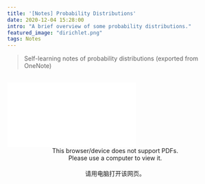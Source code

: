 ```yaml
---
title: '[Notes] Probability Distributions'
date: 2020-12-04 15:28:00
intro: "A brief overview of some probability distributions."
featured_image: "dirichlet.png"
tags: Notes
---
```


> Self-learning notes of probability distributions
> (exported from OneNote)

<br/>

<object data="Probability Distributions.pdf" type="application/pdf" width="100%" height="820px">
       <embed src="Probability Distributions.pdf">
       <center>
            This browser/device does not support PDFs.<br/>Please use a computer to view it.<br/><br/>
            请用电脑打开该网页。
        </center>
       </embed>
</object> 
